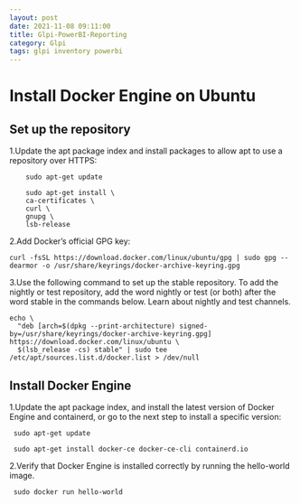 ```yaml
---
layout: post
date: 2021-11-08 09:11:00
title: Glpi-PowerBI-Reporting
category: Glpi
tags: glpi inventory powerbi
---
```

# Install Docker Engine on Ubuntu
## Set up the repository            
1.Update the apt package index and install packages to allow apt to use a repository over HTTPS:
``` 
    sudo apt-get update
    
    sudo apt-get install \
    ca-certificates \
    curl \
    gnupg \
    lsb-release
```
2.Add Docker’s official GPG key:
``` 
curl -fsSL https://download.docker.com/linux/ubuntu/gpg | sudo gpg --dearmor -o /usr/share/keyrings/docker-archive-keyring.gpg

```
3.Use the following command to set up the stable repository. To add the nightly or test repository, add the word nightly or test (or both) after the word stable in the commands below. Learn about nightly and test channels.
``` 
echo \
  "deb [arch=$(dpkg --print-architecture) signed-by=/usr/share/keyrings/docker-archive-keyring.gpg] https://download.docker.com/linux/ubuntu \
  $(lsb_release -cs) stable" | sudo tee /etc/apt/sources.list.d/docker.list > /dev/null
```
## Install Docker Engine
1.Update the apt package index, and install the latest version of Docker Engine and containerd, or go to the next step to install a specific version:
```
 sudo apt-get update

 sudo apt-get install docker-ce docker-ce-cli containerd.io

```
2.Verify that Docker Engine is installed correctly by running the hello-world image.
```
 sudo docker run hello-world
```


